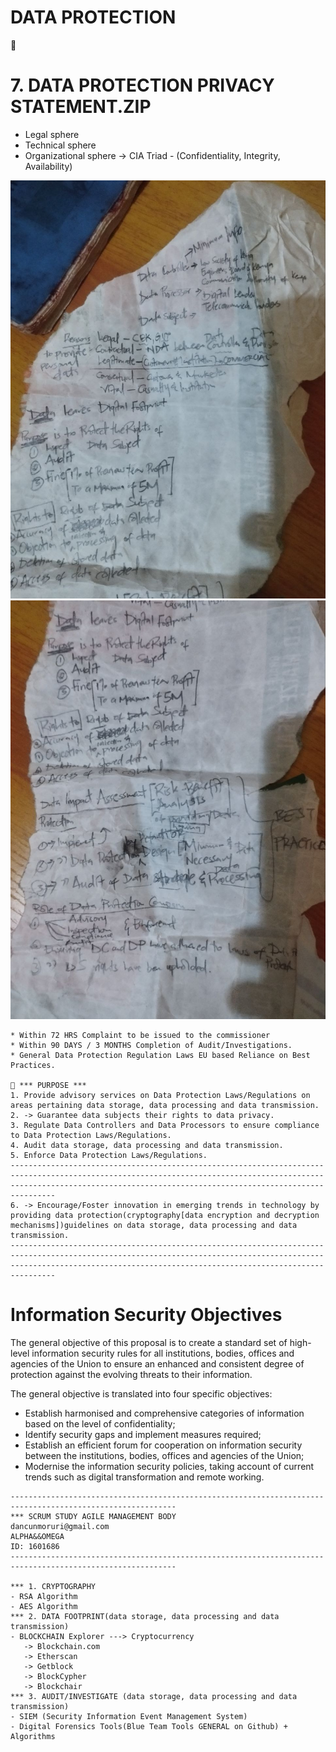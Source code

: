 # DATA PROTECTION

🚀
# 7. DATA PROTECTION PRIVACY STATEMENT.ZIP

- Legal sphere
- Technical sphere
- Organizational sphere -> CIA Triad - (Confidentiality, Integrity, Availability)

![title](static/img/data_protection_1.jpg)
![title](static/img/data_protection_2.jpg)

```
* Within 72 HRS Complaint to be issued to the commissioner 
* Within 90 DAYS / 3 MONTHS Completion of Audit/Investigations.
* General Data Protection Regulation Laws EU based Reliance on Best Practices.

🚀 *** PURPOSE ***
1. Provide advisory services on Data Protection Laws/Regulations on areas pertaining data storage, data processing and data transmission.
2. -> Guarantee data subjects their rights to data privacy.
3. Regulate Data Controllers and Data Processors to ensure compliance to Data Protection Laws/Regulations.
4. Audit data storage, data processing and data transmission.
5. Enforce Data Protection Laws/Regulations.
----------------------------------------------------------------------------------------------------------------------------------------------------------------------------------------------------------------------------
6. -> Encourage/Foster innovation in emerging trends in technology by providing data protection(cryptography[data encryption and decryption mechanisms])guidelines on data storage, data processing and data transmission.
----------------------------------------------------------------------------------------------------------------------------------------------------------------------------------------------------------------------------
```


# Information Security Objectives

The general objective of this proposal is to create a standard set of high-level information security rules for all institutions, bodies, offices and agencies of the Union to ensure an enhanced and consistent degree of protection against the evolving threats to their information.

The general objective is translated into four specific objectives:

 - Establish harmonised and comprehensive categories of information based on the level of confidentiality;
 - Identify security gaps and implement measures required;
 - Establish an efficient forum for cooperation on information security between the institutions, bodies, offices and agencies of the Union;
 - Modernise the information security policies, taking account of current trends such as digital transformation and remote working.

```   
-----------------------------------------------------------------------------------------------------------
*** SCRUM STUDY AGILE MANAGEMENT BODY
dancunmoruri@gmail.com 
ALPHA&&OMEGA
ID: 1601686
-----------------------------------------------------------------------------------------------------------

*** 1. CRYPTOGRAPHY 
- RSA Algorithm 
- AES Algorithm 
*** 2. DATA FOOTPRINT(data storage, data processing and data transmission)
- BLOCKCHAIN Explorer ---> Cryptocurrency
   -> Blockchain.com
   -> Etherscan
   -> Getblock
   -> BlockCypher
   -> Blockchair
*** 3. AUDIT/INVESTIGATE (data storage, data processing and data transmission)
- SIEM (Security Information Event Management System)
- Digital Forensics Tools(Blue Team Tools GENERAL on Github) + Algorithms
```



 
